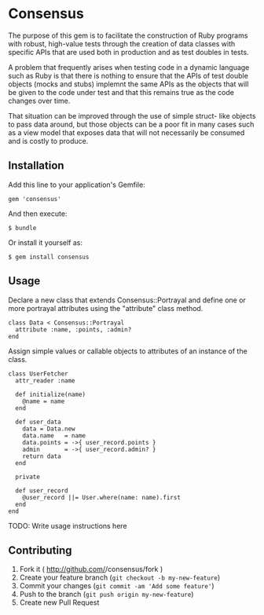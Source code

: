 # Consensus

The purpose of this gem is to facilitate the construction of Ruby
programs with robust, high-value tests through the creation of
data classes with specific APIs that are used both in production
and as test doubles in tests.

A problem that frequently arises when testing code in a dynamic
language such as Ruby is that there is nothing to ensure that
the APIs of test double objects (mocks and stubs) implemnt the
same APIs as the objects that will be given to the code under test
and that this remains true as the code changes over time.

That situation can be improved through the use of simple struct-
like objects to pass data around, but those objects can be a poor
fit in many cases such as a view model that exposes data that will
not necessarily be consumed and is costly to produce.

## Installation

Add this line to your application's Gemfile:

    gem 'consensus'

And then execute:

    $ bundle

Or install it yourself as:

    $ gem install consensus

## Usage

Declare a new class that extends Consensus::Portrayal and define
one or more portrayal attributes using the "attribute" class
method.

    class Data < Consensus::Portrayal
      attribute :name, :points, :admin?
    end

Assign simple values or callable objects to attributes of an
instance of the class.

    class UserFetcher
      attr_reader :name

      def initialize(name)
        @name = name
      end

      def user_data
        data = Data.new
        data.name   = name
        data.points = ->{ user_record.points }
        admin       = ->{ user_record.admin? }
        return data
      end

      private

      def user_record
        @user_record ||= User.where(name: name).first
      end
    end

TODO: Write usage instructions here

## Contributing

1. Fork it ( http://github.com/<my-github-username>/consensus/fork )
2. Create your feature branch (`git checkout -b my-new-feature`)
3. Commit your changes (`git commit -am 'Add some feature'`)
4. Push to the branch (`git push origin my-new-feature`)
5. Create new Pull Request
